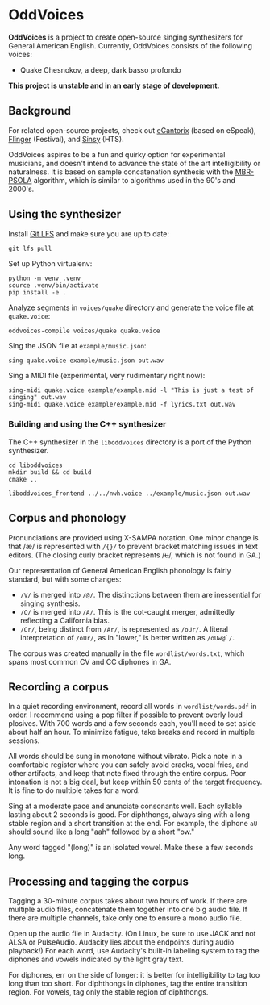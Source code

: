 # OddVoices

**OddVoices** is a project to create open-source singing synthesizers for General American English. Currently, OddVoices consists of the following voices:

- Quake Chesnokov, a deep, dark basso profondo

**This project is unstable and in an early stage of development.**

## Background

For related open-source projects, check out [eCantorix](https://github.com/divVerent/ecantorix) (based on eSpeak), [Flinger](https://web.archive.org/web/20110524220620/http://cslu.cse.ogi.edu/tts/flinger/) (Festival), and [Sinsy](http://sinsy.sourceforge.net/) (HTS).

OddVoices aspires to be a fun and quirky option for experimental musicians, and doesn't intend to advance the state of the art intelligibility or naturalness. It is based on sample concatenation synthesis with the [MBR-PSOLA](https://www.sciencedirect.com/science/article/abs/pii/016763939390042J) algorithm, which is similar to algorithms used in the 90's and 2000's.

## Using the synthesizer

Install [Git LFS](https://git-lfs.github.com/) and make sure you are up to date:

    git lfs pull

Set up Python virtualenv:

    python -m venv .venv
    source .venv/bin/activate
    pip install -e .

Analyze segments in `voices/quake` directory and generate the voice file at `quake.voice`:

    oddvoices-compile voices/quake quake.voice

Sing the JSON file at `example/music.json`:

    sing quake.voice example/music.json out.wav

Sing a MIDI file (experimental, very rudimentary right now):

    sing-midi quake.voice example/example.mid -l "This is just a test of singing" out.wav
    sing-midi quake.voice example/example.mid -f lyrics.txt out.wav

### Building and using the C++ synthesizer

The C++ synthesizer in the `liboddvoices` directory is a port of the Python synthesizer.

    cd liboddvoices
    mkdir build && cd build
    cmake ..

    liboddvoices_frontend ../../nwh.voice ../example/music.json out.wav

## Corpus and phonology

Pronunciations are provided using X-SAMPA notation. One minor change is that /æ/ is represented with `/{}/` to prevent bracket matching issues in text editors. (The closing curly bracket represents /ʉ/, which is not found in GA.)

Our representation of General American English phonology is fairly standard, but with some changes:

- `/V/` is merged into `/@/`. The distinctions between them are inessential for singing synthesis.
- `/O/` is merged into `/A/`. This is the cot-caught merger, admittedly reflecting a California bias.
- `/Or/`, being distinct from `/Ar/`, is represented as `/oUr/`. A literal interpretation of `/oUr/`, as in "lower," is better written as ``/oUw@`/``.

The corpus was created manually in the file `wordlist/words.txt`, which spans most common CV and CC diphones in GA.

## Recording a corpus

In a quiet recording environment, record all words in `wordlist/words.pdf` in order. I recommend using a pop filter if possible to prevent overly loud plosives. With 700 words and a few seconds each, you'll need to set aside about half an hour. To minimize fatigue, take breaks and record in multiple sessions.

All words should be sung in monotone without vibrato. Pick a note in a comfortable register where you can safely avoid cracks, vocal fries, and other artifacts, and keep that note fixed through the entire corpus. Poor intonation is not a big deal, but keep within 50 cents of the target frequency. It is fine to do multiple takes for a word.

Sing at a moderate pace and anunciate consonants well. Each syllable lasting about 2 seconds is good. For diphthongs, always sing with a long stable region and a short transition at the end. For example, the diphone `aU` should sound like a long "aah" followed by a short "ow."

Any word tagged "(long)" is an isolated vowel. Make these a few seconds long.

## Processing and tagging the corpus

Tagging a 30-minute corpus takes about two hours of work. If there are multiple audio files, concatenate them together into one big audio file. If there are multiple channels, take only one to ensure a mono audio file.

Open up the audio file in Audacity. (On Linux, be sure to use JACK and not ALSA or PulseAudio. Audacity lies about the endpoints during audio playback!) For each word, use Audacity's built-in labeling system to tag the diphones and vowels indicated by the light gray text.

For diphones, err on the side of longer: it is better for intelligibility to tag too long than too short. For diphthongs in diphones, tag the entire transition region. For vowels, tag only the stable region of diphthongs.
